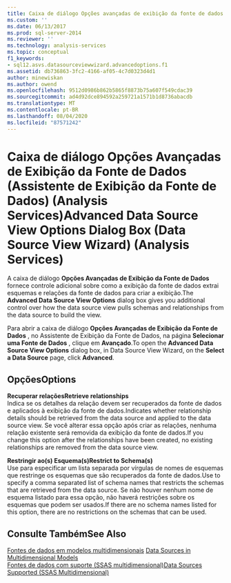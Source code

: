 ```yaml
---
title: Caixa de diálogo Opções avançadas de exibição da fonte de dados (Assistente de exibição da fonte de dados) (Analysis Services) | Microsoft Docs
ms.custom: ''
ms.date: 06/13/2017
ms.prod: sql-server-2014
ms.reviewer: ''
ms.technology: analysis-services
ms.topic: conceptual
f1_keywords:
- sql12.asvs.datasourceviewwizard.advancedoptions.f1
ms.assetid: db736863-3fc2-4166-af05-4c7d0323d4d1
author: minewiskan
ms.author: owend
ms.openlocfilehash: 9512d0986b862b5865f8873b75a607f549cdac39
ms.sourcegitcommit: ad4d92dce894592a259721a1571b1d8736abacdb
ms.translationtype: MT
ms.contentlocale: pt-BR
ms.lasthandoff: 08/04/2020
ms.locfileid: "87571242"
---
```

# <a name="advanced-data-source-view-options-dialog-box-data-source-view-wizard-analysis-services"></a><span data-ttu-id="a83d7-102">Caixa de diálogo Opções Avançadas de Exibição da Fonte de Dados (Assistente de Exibição da Fonte de Dados) (Analysis Services)</span><span class="sxs-lookup"><span data-stu-id="a83d7-102">Advanced Data Source View Options Dialog Box (Data Source View Wizard) (Analysis Services)</span></span>
  <span data-ttu-id="a83d7-103">A caixa de diálogo **Opções Avançadas de Exibição da Fonte de Dados** fornece controle adicional sobre como a exibição da fonte de dados extrai esquemas e relações da fonte de dados para criar a exibição.</span><span class="sxs-lookup"><span data-stu-id="a83d7-103">The **Advanced Data Source View Options** dialog box gives you additional control over how the data source view pulls schemas and relationships from the data source to build the view.</span></span>  
  
 <span data-ttu-id="a83d7-104">Para abrir a caixa de diálogo **Opções Avançadas de Exibição da Fonte de Dados** , no Assistente de Exibição da Fonte de Dados, na página **Selecionar uma Fonte de Dados** , clique em **Avançado**.</span><span class="sxs-lookup"><span data-stu-id="a83d7-104">To open the **Advanced Data Source View Options** dialog box, in Data Source View Wizard, on the **Select a Data Source** page, click **Advanced**.</span></span>  
  
## <a name="options"></a><span data-ttu-id="a83d7-105">Opções</span><span class="sxs-lookup"><span data-stu-id="a83d7-105">Options</span></span>  
 <span data-ttu-id="a83d7-106">**Recuperar relações**</span><span class="sxs-lookup"><span data-stu-id="a83d7-106">**Retrieve relationships**</span></span>  
 <span data-ttu-id="a83d7-107">Indica se os detalhes da relação devem ser recuperados da fonte de dados e aplicados à exibição da fonte de dados.</span><span class="sxs-lookup"><span data-stu-id="a83d7-107">Indicates whether relationship details should be retrieved from the data source and applied to the data source view.</span></span> <span data-ttu-id="a83d7-108">Se você alterar essa opção após criar as relações, nenhuma relação existente será removida da exibição da fonte de dados.</span><span class="sxs-lookup"><span data-stu-id="a83d7-108">If you change this option after the relationships have been created, no existing relationships are removed from the data source view.</span></span>  
  
 <span data-ttu-id="a83d7-109">**Restringir ao(s) Esquema(s)**</span><span class="sxs-lookup"><span data-stu-id="a83d7-109">**Restrict to Schema(s)**</span></span>  
 <span data-ttu-id="a83d7-110">Use para especificar um lista separada por vírgulas de nomes de esquemas que restringe os esquemas que são recuperados da fonte de dados.</span><span class="sxs-lookup"><span data-stu-id="a83d7-110">Use to specify a comma separated list of schema names that restricts the schemas that are retrieved from the data source.</span></span> <span data-ttu-id="a83d7-111">Se não houver nenhum nome de esquema listado para essa opção, não haverá restrições sobre os esquemas que podem ser usados.</span><span class="sxs-lookup"><span data-stu-id="a83d7-111">If there are no schema names listed for this option, there are no restrictions on the schemas that can be used.</span></span>  
  
## <a name="see-also"></a><span data-ttu-id="a83d7-112">Consulte Também</span><span class="sxs-lookup"><span data-stu-id="a83d7-112">See Also</span></span>  
 <span data-ttu-id="a83d7-113">[Fontes de dados em modelos multidimensionais](multidimensional-models/data-sources-in-multidimensional-models.md) </span><span class="sxs-lookup"><span data-stu-id="a83d7-113">[Data Sources in Multidimensional Models](multidimensional-models/data-sources-in-multidimensional-models.md) </span></span>  
 [<span data-ttu-id="a83d7-114">Fontes de dados com suporte &#40;SSAS multidimensional&#41;</span><span class="sxs-lookup"><span data-stu-id="a83d7-114">Data Sources Supported &#40;SSAS Multidimensional&#41;</span></span>](multidimensional-models/supported-data-sources-ssas-multidimensional.md)  
  
  
